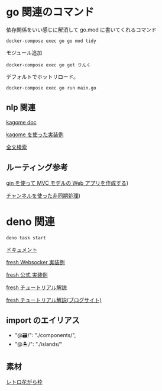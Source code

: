 # go 関連のコマンド

依存関係をいい感じに解消して go.mod に書いてくれるコマンド

```
docker-compose exec go go mod tidy
```

モジュール追加

```
docker-compose exec go get りんく
```

デフォルトでホットリロード。

```
docker-compose exec go run main.go
```

## nlp 関連

[kagome doc](https://zenn.dev/ikawaha/books/kagome-v2-japanese-tokenizer/viewer/tokenization)

[kagome を使った実装例](https://qiita.com/akisame338/items/60aa572e48de0881153f)

[全文検索](https://zenn.dev/ikawaha/articles/20201230-84b042603ccbbce645d5)

## ルーティング参考

[gin を使って MVC モデルの Web アプリを作成する](https://zenn.dev/ajapa/articles/65b9934db18396))

[チャンネルを使った非同期処理](https://qiita.com/TsuyoshiUshio@github/items/6c04b7617db0062d3dee#11-channel-%E3%82%92%E4%BD%9C%E6%88%90%E3%81%99%E3%82%8B))

# deno 関連

```
deno task start
```

[ドキュメント](https://fresh.deno.dev/docs/introduction)

[fresh Websocker 実装例](https://zenn.dev/kuboon/articles/claphouse-deno-deploy)

[fresh 公式 実装例](https://github.com/denoland/dotland)

[fresh チュートリアル解説](https://zenn.dev/k41531/articles/69c9342f7022dd#%E3%83%8F%E3%83%B3%E3%83%89%E3%83%A9%E3%83%BC%E3%81%AE%E4%BD%9C%E6%88%90)

[fresh チュートリアル解説(ブログサイト)](https://zenn.dev/azukiazusa/articles/fresh-tutorial)

## import のエイリアス

- "@🗃/": "./components/",
- "@🏝/": "./islands/"

## 素材

[レトロ花がら枠](http://www.wanpug.com/illust275.html)

